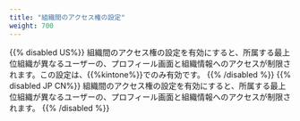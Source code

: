 ```yaml
---
title: "組織間のアクセス権の設定"
weight: 700
---
```

{{% disabled US%}}
組織間のアクセス権の設定を有効にすると、所属する最上位組織が異なるユーザーの、プロフィール画面と組織情報へのアクセスが制限されます。この設定は、{{%kintone%}}でのみ有効です。
{{% /disabled %}}
{{% disabled JP CN%}}
組織間のアクセス権の設定を有効にすると、所属する最上位組織が異なるユーザーの、プロフィール画面と組織情報へのアクセスが制限されます。
{{% /disabled %}}
